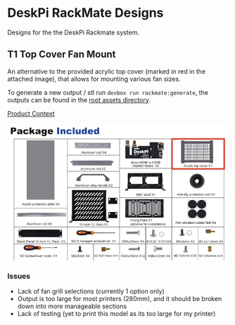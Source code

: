 # DeskPi RackMate Designs

Designs for the the DeskPi Rackmate system.

## T1 Top Cover Fan Mount

An alternative to the provided acrylic top cover (marked in red in the attached image), that allows for mounting various fan sizes.

To generate a new output / stl run `devbox run rackmate:generate`, the outputs can be found in the [root assets directory](../../assets/outputs/rackmate).

[Product Context](https://deskpi.com/products/deskpi-rackmate-t1-2#3)

![package included](../../assets/images/package-included.png)

### Issues

- Lack of fan grill selections (currently 1 option only)
- Output is too large for most printers (280mm), and it should be broken down into more manageable sections
- Lack of testing (yet to print this model as its too large for my printer)
